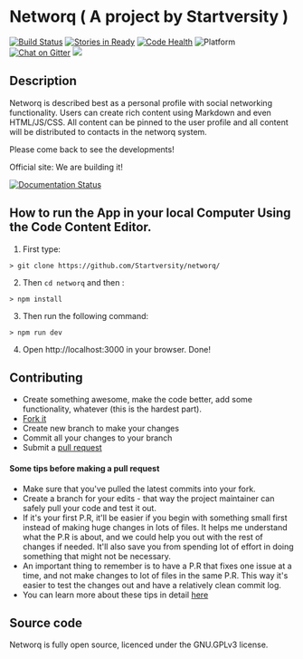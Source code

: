 # Networq ( A project by Startversity )

[![Build Status](https://travis-ci.org/Startversity/networq.svg?branch=master)](https://travis-ci.org/Startversity/networq)
[![Stories in Ready](https://badge.waffle.io/Startversity/networq.png?label=ready&title=Ready)](http://waffle.io/Startversity/networq)
[![Code Health](https://landscape.io/github/Startversity/networq/master/landscape.svg?style=flat)](https://landscape.io/github/Startversity/networq/master)
![Platform](https://img.shields.io/badge/platform-web%20%7C%20mobile%20%7C%20desktop-blue.svg)
[![Chat on Gitter](https://badges.gitter.im/startversity/Lobby.svg)](https://gitter.im/startversity/Lobby)
[![](https://img.shields.io/badge/license-GNU_GPLv3-green.svg)](https://www.tldrlegal.com/l/gpl-3.0)

Description
-----------

Networq is described best as a personal profile with social networking functionality. Users can create rich content using Markdown and even HTML/JS/CSS. All content can be pinned to the user profile and all content will be distributed to contacts in the networq system. 

Please come back to see the developments!

Official site: We are building it!

[![Documentation Status](https://readthedocs.org/projects/networq/badge/?version=latest)](http://networq.readthedocs.io/en/latest/?badge=latest)

## How to run the App in your local Computer Using the Code Content Editor.

1. First type:
```
> git clone https://github.com/Startversity/networq/
```
2. Then `cd networq` and then : 
```
> npm install
```
3. Then run the following command:
```
> npm run dev
```
4. Open http://localhost:3000 in your browser. Done!

## Contributing

* Create something awesome, make the code better, add some functionality,
  whatever (this is the hardest part).
* [Fork it](http://help.github.com/forking/)
* Create new branch to make your changes
* Commit all your changes to your branch
* Submit a [pull request](http://help.github.com/pull-requests/)

#### Some tips before making a pull request
- Make sure that you've pulled the latest commits into your fork.
- Create a branch for your edits - that way the project maintainer can safely pull your code and test it out.
- If it's your first P.R, it'll be easier if you begin with something small first instead of making huge changes in lots of files. It helps me understand what the P.R is about, and we could help you out with the rest of changes if needed. It'll also save you from spending lot of effort in doing something that might not be necessary.
- An important thing to remember is to have a P.R that fixes one issue at a time, and not make changes to lot of files in the same P.R. This way it's easier to test the changes out and have a relatively clean commit log.
- You can learn more about these tips in detail [here](https://guides.github.com/activities/contributing-to-open-source/#contributing)

Source code
-----------

Networq is fully open source, licenced under the GNU.GPLv3 license.
